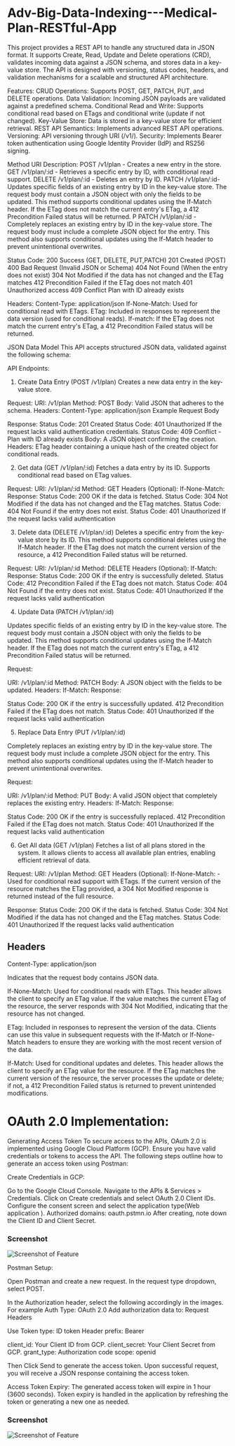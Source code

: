 # Adv-Big-Data-Indexing---Medical-Plan-RESTful-App

This project provides a REST API to handle any structured data in JSON format.
 It supports Create, Read, Update and Delete operations (CRD), validates incoming data against a JSON schema, 
 and stores data in a key-value store. The API is designed with versioning, status codes, headers, and 
 validation mechanisms for a scalable and structured API architecture.

Features:
CRUD Operations: Supports POST, GET, PATCH, PUT, and DELETE operations.
Data Validation: Incoming JSON payloads are validated against a predefined schema.
Conditional Read and Write: Supports conditional read based on ETags and conditional write (update if not changed).
Key-Value Store: Data is stored in a key-value store for efficient retrieval.
REST API Semantics: Implements advanced REST API operations.
Versioning: API versioning through URI (/v1/).
Security: Implements Bearer token authentication using Google Identity Provider (IdP) and RS256 signing.

Method	URI	Description:
POST	/v1/plan - 	Creates a new entry in the store.
GET	/v1/plan/:id -	Retrieves a specific entry by ID, with conditional read support.
DELETE	/v1/plan/:id -	Deletes an entry by ID.
PATCH /v1/plan/:id-  Updates specific fields of an existing entry by ID in the key-value store. The request body must contain a JSON object with only the fields to be updated. This method supports conditional updates using the If-Match header. If the ETag does not match the current entry's ETag, a 412 Precondition Failed status will be returned.
P
 PATCH /v1/plan/:id  - Completely replaces an existing entry by ID in the key-value store. The request body must include a complete JSON object for the entry. This method also supports conditional updates using the If-Match header to prevent unintentional overwrites.

Status Code:
200	Success (GET, DELETE, PUT,PATCH)
201	Created (POST)
400	Bad Request (Invalid JSON or Schema)
404	Not Found (When the entry does not exist)
304 Not Modified if the data has not changed and the ETag matches
412 Precondition Failed if the ETag does not match
401 Unauthorized access
409 Conflict Plan with ID already exists

Headers:
Content-Type: application/json 
If-None-Match:  Used for conditional read with ETags.
ETag: Included in responses to represent the data version (used for conditional reads).
If-match: If the ETag does not match the current entry's ETag, a 412 Precondition Failed status will be returned.

JSON Data Model
This API accepts structured JSON data, validated against the following schema:


API Endpoints:
1. Create Data Entry (POST /v1/plan)
Creates a new data entry in the key-value store.

Request:
URI: /v1/plan
Method: POST
Body: Valid JSON that adheres to the schema.
Headers: Content-Type: application/json
Example Request Body

Response:
Status Code: 201 Created
Status Code: 401 Unauthorized If the request lacks valid authentication credentials.
Status Code: 409 Conflict - Plan with ID already exists
Body: A JSON object confirming the creation.
Headers: ETag header containing a unique hash of the created object for conditional reads.

2. Get data (GET /v1/plan/:id)
Fetches a data entry by its ID. Supports conditional read based on ETag values.

Request:
URI: /v1/plan/:id
Method: GET
Headers (Optional): If-None-Match: <etag>
Response:
Status Code: 200 OK if the data is fetched.
Status Code: 304 Not Modified if the data has not changed and the ETag matches.
Status Code: 404 Not Found if the entry does not exist.
Status Code: 401 Unauthorized If the request lacks valid authentication 


3. Delete data (DELETE /v1/plan/:id)
Deletes a specific entry from the key-value store by its ID. This method supports conditional deletes using the If-Match header. If the ETag does not match the current version of the resource, a 412 Precondition Failed status will be returned.

Request:
URI: /v1/plan/:id
Method: DELETE
Headers (Optional):
If-Match: <etag>
Response:
Status Code: 200 OK if the entry is successfully deleted.
Status Code: 412 Precondition Failed if the ETag does not match.
Status Code: 404 Not Found if the entry does not exist.
Status Code: 401 Unauthorized If the request lacks valid authentication 

4. Update Data (PATCH /v1/plan/:id)
   
 Updates specific fields of an existing entry by ID in the key-value store. The request body must contain a JSON object with only the fields to be updated. This method supports conditional updates using the If-Match header. If the ETag does not match the current entry's ETag, a 412 Precondition Failed status will be returned.

Request:

URI: /v1/plan/:id
Method: PATCH
Body: A JSON object with the fields to be updated.
Headers:
If-Match: <etag>
Response:

Status Code:
200 OK if the entry is successfully updated.
412 Precondition Failed if the ETag does not match.
Status Code: 401 Unauthorized If the request lacks valid authentication 

5. Replace Data Entry (PUT /v1/plan/:id)

 Completely replaces an existing entry by ID in the key-value store. The request body must include a complete JSON object for the entry. This method also supports conditional updates using the If-Match header to prevent unintentional overwrites.

Request:

URI: /v1/plan/:id
Method: PUT
Body: A valid JSON object that completely replaces the existing entry.
Headers:
If-Match: <etag>
Response:

Status Code:
200 OK if the entry is successfully replaced.
412 Precondition Failed if the ETag does not match.
Status Code: 401 Unauthorized If the request lacks valid authentication 


6. Get All data (GET /v1/plan)
Fetches a list of all plans stored in the system. It allows clients to access all available plan entries, enabling efficient retrieval of data.

Request:
URI: /v1/plan
Method: GET
Headers (Optional): If-None-Match: <etag> -  Used for conditional read support with ETags. If the current version of the resource matches the ETag provided, a 304 Not Modified response is returned instead of the full resource.

Response:
Status Code: 200 OK if the data is fetched.
Status Code: 304 Not Modified if the data has not changed and the ETag matches.
Status Code: 401 Unauthorized If the request lacks valid authentication 


## Headers
Content-Type: application/json

Indicates that the request body contains JSON data.

If-None-Match:
Used for conditional reads with ETags. This header allows the client to specify an ETag value. If the value matches the current ETag of the resource, the server responds with 304 Not Modified, indicating that the resource has not changed.

ETag:
Included in responses to represent the version of the data. Clients can use this value in subsequent requests with the If-Match or If-None-Match headers to ensure they are working with the most recent version of the data.

If-Match:
Used for conditional updates and deletes. This header allows the client to specify an ETag value for the resource. If the ETag matches the current version of the resource, the server processes the update or delete; if not, a 412 Precondition Failed status is returned to prevent unintended modifications.

# OAuth 2.0 Implementation:
Generating Access Token
To secure access to the APIs, OAuth 2.0 is implemented using Google Cloud Platform (GCP). Ensure you have valid credentials or tokens to access the API.
The following steps outline how to generate an access token using Postman:

Create Credentials in GCP:

Go to the Google Cloud Console.
Navigate to the APIs & Services > Credentials.
Click on Create credentials and select OAuth 2.0 Client IDs.
Configure the consent screen and select the application type(Web application ).
Authorized domains: oauth.pstmn.io
After creating, note down the Client ID and Client Secret.

### Screenshot

![Screenshot of Feature](images/gcp.png)



Postman Setup:

Open Postman and create a new request.
In the request type dropdown, select POST.

In the Authorization header, select the following accordingly in the images.
For example
Auth Type: OAuth 2.0
Add authorization data to: Request Headers


Use Token type: ID token
Header prefix: Bearer

client_id: Your Client ID from GCP.
client_secret: Your Client Secret from GCP.
grant_type: Authorization code
scope: openid

Then
Click Send to generate the access token.
Upon successful request, you will receive a JSON response containing the access token.

Access Token Expiry:
The generated access token will expire in 1 hour (3600 seconds). Token expiry is handled in the application by refreshing the token or generating a new one as needed.

### Screenshot

![Screenshot of Feature](images/postman1.png)
